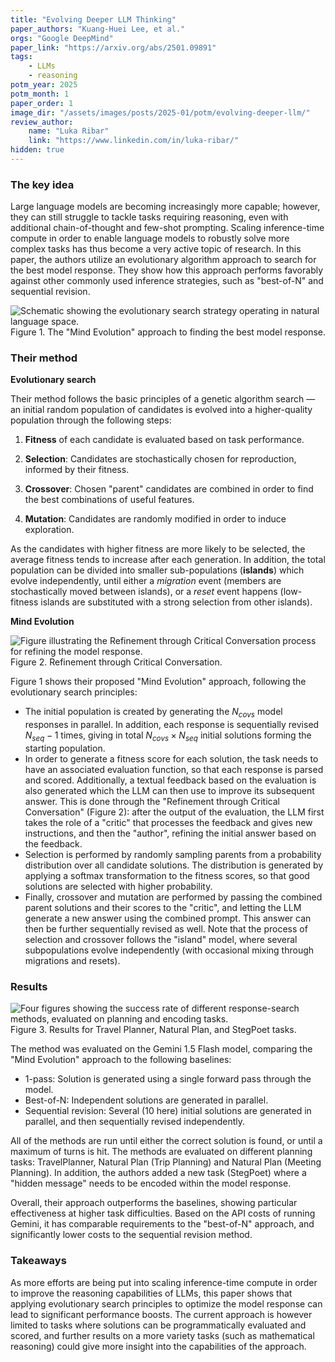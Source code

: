 ```yaml
---
title: "Evolving Deeper LLM Thinking"
paper_authors: "Kuang-Huei Lee, et al."
orgs: "Google DeepMind"
paper_link: "https://arxiv.org/abs/2501.09891"
tags:
    - LLMs
    - reasoning
potm_year: 2025
potm_month: 1
paper_order: 1
image_dir: "/assets/images/posts/2025-01/potm/evolving-deeper-llm/"
review_author:
    name: "Luka Ribar"
    link: "https://www.linkedin.com/in/luka-ribar/"
hidden: true
---
```


### The key idea

Large language models are becoming increasingly more capable; however, they can still struggle to tackle tasks requiring reasoning, even with additional chain-of-thought and few-shot prompting. Scaling inference-time compute in order to enable language models to robustly solve more complex tasks has thus become a very active topic of research. In this paper, the authors utilize an evolutionary algorithm approach to search for the best model response. They show how this approach performs favorably against other commonly used inference strategies, such as "best-of-N" and sequential revision.

<img src="{{ page.image_dir | append: 'fig-schematic.png' | relative_url }}" alt="Schematic showing the evolutionary search strategy operating in natural language space.">
<figcaption>Figure 1. The "Mind Evolution" approach to finding the best model response.</figcaption>

### Their method

**Evolutionary search**

Their method follows the basic principles of a genetic algorithm search — an initial random population of candidates is evolved into a higher-quality population through the following steps:

1) **Fitness** of each candidate is evaluated based on task performance.

2) **Selection**: Candidates are stochastically chosen for reproduction, informed by their fitness.

3) **Crossover**: Chosen "parent" candidates are combined in order to find the best combinations of useful features.

4) **Mutation**: Candidates are randomly modified in order to induce exploration.

As the candidates with higher fitness are more likely to be selected, the average fitness tends to increase after each generation. In addition, the total population can be divided into smaller sub-populations (**islands**) which evolve independently, until either a *migration* event (members are stochastically moved between islands), or a *reset* event happens (low-fitness islands are substituted with a strong selection from other islands).

**Mind Evolution**

<img src="{{ page.image_dir | append: 'fig-critical-conversation.png' | relative_url }}" class="constrained_img_large" alt="Figure illustrating the Refinement through Critical Conversation process for refining the model response.">
<figcaption>Figure 2. Refinement through Critical Conversation.</figcaption>

Figure 1 shows their proposed "Mind Evolution" approach, following the evolutionary search principles:
* The initial population is created by generating the $N_{covs}$ model responses in parallel. In addition, each response is sequentially revised $N_{seq} - 1$ times, giving in total $N_{covs} \times N_{seq}$ initial solutions forming the starting population.
* In order to generate a fitness score for each solution, the task needs to have an associated evaluation function, so that each response is parsed and scored. Additionally, a textual feedback based on the evaluation is also generated which the LLM can then use to improve its subsequent answer. This is done through the "Refinement through Critical Conversation" (Figure 2): after the output of the evaluation, the LLM first takes the role of a "critic" that processes the feedback and gives new instructions, and then the "author", refining the initial answer based on the feedback.
* Selection is performed by randomly sampling parents from a probability distribution over all candidate solutions. The distribution is generated by applying a softmax transformation to the fitness scores, so that good solutions are selected with higher probability.
* Finally, crossover and mutation are performed by passing the combined parent solutions and their scores to the "critic", and letting the LLM generate a new answer using the combined prompt. This answer can then be further sequentially revised as well. Note that the process of selection and crossover follows the "island" model, where several subpopulations evolve independently (with occasional mixing through migrations and resets). 

### Results

<img src="{{ page.image_dir | append: 'fig-results.png' | relative_url }}" alt="Four figures showing the success rate of different response-search methods, evaluated on planning and encoding tasks.">
<figcaption>Figure 3. Results for Travel Planner, Natural Plan, and StegPoet tasks.</figcaption>

The method was evaluated on the Gemini 1.5 Flash model, comparing the "Mind Evolution" approach to the following baselines:
* 1-pass: Solution is generated using a single forward pass through the model.
* Best-of-N: Independent solutions are generated in parallel.
* Sequential revision: Several (10 here) initial solutions are generated in parallel, and then sequentially revised independently.

All of the methods are run until either the correct solution is found, or until a maximum of turns is hit. The methods are evaluated on different planning tasks: TravelPlanner, Natural Plan (Trip Planning) and Natural Plan (Meeting Planning). In addition, the authors added a new task (StegPoet) where a "hidden message" needs to be encoded within the model response.

Overall, their approach outperforms the baselines, showing particular effectiveness at higher task difficulties. Based on the API costs of running Gemini, it has comparable requirements to the "best-of-N" approach, and significantly lower costs to the sequential revision method.

### Takeaways

As more efforts are being put into scaling inference-time compute in order to improve the reasoning capabilities of LLMs, this paper shows that applying evolutionary search principles to optimize the model response can lead to significant performance boosts. The current approach is however limited to tasks where solutions can be programmatically evaluated and scored, and further results on a more variety tasks (such as mathematical reasoning) could give more insight into the capabilities of the approach.
